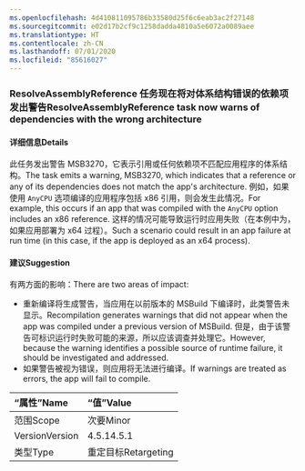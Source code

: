 ```yaml
---
ms.openlocfilehash: 4d410811095786b33580d25f6c6eab3ac2f27148
ms.sourcegitcommit: e02d17b2cf9c1258dadda4810a5e6072a0089aee
ms.translationtype: HT
ms.contentlocale: zh-CN
ms.lasthandoff: 07/01/2020
ms.locfileid: "85616027"
---
```

### <a name="resolveassemblyreference-task-now-warns-of-dependencies-with-the-wrong-architecture"></a><span data-ttu-id="235a2-101">ResolveAssemblyReference 任务现在将对体系结构错误的依赖项发出警告</span><span class="sxs-lookup"><span data-stu-id="235a2-101">ResolveAssemblyReference task now warns of dependencies with the wrong architecture</span></span>

#### <a name="details"></a><span data-ttu-id="235a2-102">详细信息</span><span class="sxs-lookup"><span data-stu-id="235a2-102">Details</span></span>

<span data-ttu-id="235a2-103">此任务发出警告 MSB3270，它表示引用或任何依赖项不匹配应用程序的体系结构。</span><span class="sxs-lookup"><span data-stu-id="235a2-103">The task emits a warning, MSB3270, which indicates that a reference or any of its dependencies does not match the app's architecture.</span></span> <span data-ttu-id="235a2-104">例如，如果使用 `AnyCPU` 选项编译的应用程序包括 x86 引用，则会发生此情况。</span><span class="sxs-lookup"><span data-stu-id="235a2-104">For example, this occurs if an app that was compiled with the `AnyCPU` option includes an x86 reference.</span></span> <span data-ttu-id="235a2-105">这样的情况可能导致运行时应用失败（在本例中为，如果应用部署为 x64 过程）。</span><span class="sxs-lookup"><span data-stu-id="235a2-105">Such a scenario could result in an app failure at run time (in this case, if the app is deployed as an x64 process).</span></span>

#### <a name="suggestion"></a><span data-ttu-id="235a2-106">建议</span><span class="sxs-lookup"><span data-stu-id="235a2-106">Suggestion</span></span>

<span data-ttu-id="235a2-107">有两方面的影响：</span><span class="sxs-lookup"><span data-stu-id="235a2-107">There are two areas of impact:</span></span>

- <span data-ttu-id="235a2-108">重新编译将生成警告，当应用在以前版本的 MSBuild 下编译时，此类警告未显示。</span><span class="sxs-lookup"><span data-stu-id="235a2-108">Recompilation generates warnings that did not appear when the app was compiled under a previous version of MSBuild.</span></span> <span data-ttu-id="235a2-109">但是，由于该警告可标识运行时失败可能的来源，所以应该调查并处理它。</span><span class="sxs-lookup"><span data-stu-id="235a2-109">However, because the warning identifies a possible source of runtime failure, it should be investigated and addressed.</span></span>
- <span data-ttu-id="235a2-110">如果警告被视为错误，则应用将无法进行编译。</span><span class="sxs-lookup"><span data-stu-id="235a2-110">If warnings are treated as errors, the app will fail to compile.</span></span>

| <span data-ttu-id="235a2-111">“属性”</span><span class="sxs-lookup"><span data-stu-id="235a2-111">Name</span></span>    | <span data-ttu-id="235a2-112">“值”</span><span class="sxs-lookup"><span data-stu-id="235a2-112">Value</span></span>       |
|:--------|:------------|
| <span data-ttu-id="235a2-113">范围</span><span class="sxs-lookup"><span data-stu-id="235a2-113">Scope</span></span>   | <span data-ttu-id="235a2-114">次要</span><span class="sxs-lookup"><span data-stu-id="235a2-114">Minor</span></span>       |
| <span data-ttu-id="235a2-115">Version</span><span class="sxs-lookup"><span data-stu-id="235a2-115">Version</span></span> | <span data-ttu-id="235a2-116">4.5.1</span><span class="sxs-lookup"><span data-stu-id="235a2-116">4.5.1</span></span>       |
| <span data-ttu-id="235a2-117">类型</span><span class="sxs-lookup"><span data-stu-id="235a2-117">Type</span></span>    | <span data-ttu-id="235a2-118">重定目标</span><span class="sxs-lookup"><span data-stu-id="235a2-118">Retargeting</span></span> |
